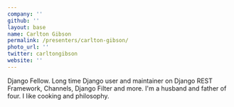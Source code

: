 ```yaml
---
company: ''
github: ''
layout: base
name: Carlton Gibson
permalink: /presenters/carlton-gibson/
photo_url: ''
twitter: carltongibson
website: ''
---
```


Django Fellow. Long time Django user and maintainer on Django REST Framework, Channels, Django Filter and more. I'm a husband and father of four. I like cooking and philosophy.